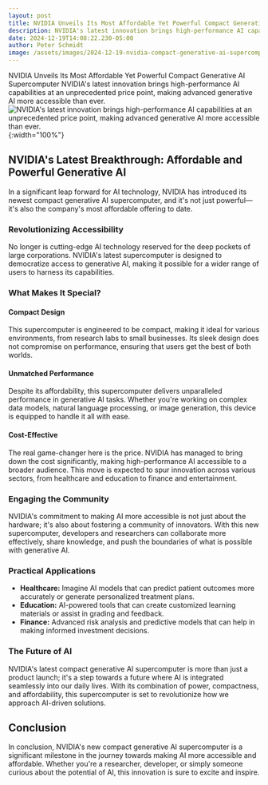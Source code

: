```yaml
---
layout: post
title: NVIDIA Unveils Its Most Affordable Yet Powerful Compact Generative AI Supercomputer
description: NVIDIA's latest innovation brings high-performance AI capabilities at an unprecedented price point, making advanced generative AI more accessible than ever.
date: 2024-12-19T14:08:22.230-05:00
author: Peter Schmidt
image: /assets/images/2024-12-19-nvidia-compact-generative-ai-supercomputer-cheapest-8421.webp
---
```

NVIDIA Unveils Its Most Affordable Yet Powerful Compact Generative AI Supercomputer
NVIDIA's latest innovation brings high-performance AI capabilities at an unprecedented price point, making advanced generative AI more accessible than ever.
![NVIDIA's latest innovation brings high-performance AI capabilities at an unprecedented price point, making advanced generative AI more accessible than ever.]( {{page.image}} ){:width="100%"}

## NVIDIA's Latest Breakthrough: Affordable and Powerful Generative AI

In a significant leap forward for AI technology, NVIDIA has introduced its newest compact generative AI supercomputer, and it's not just powerful—it's also the company's most affordable offering to date.

### Revolutionizing Accessibility

No longer is cutting-edge AI technology reserved for the deep pockets of large corporations. NVIDIA's latest supercomputer is designed to democratize access to generative AI, making it possible for a wider range of users to harness its capabilities.

### What Makes It Special?

#### Compact Design
This supercomputer is engineered to be compact, making it ideal for various environments, from research labs to small businesses. Its sleek design does not compromise on performance, ensuring that users get the best of both worlds.

#### Unmatched Performance
Despite its affordability, this supercomputer delivers unparalleled performance in generative AI tasks. Whether you're working on complex data models, natural language processing, or image generation, this device is equipped to handle it all with ease.

#### Cost-Effective
The real game-changer here is the price. NVIDIA has managed to bring down the cost significantly, making high-performance AI accessible to a broader audience. This move is expected to spur innovation across various sectors, from healthcare and education to finance and entertainment.

### Engaging the Community

NVIDIA's commitment to making AI more accessible is not just about the hardware; it's also about fostering a community of innovators. With this new supercomputer, developers and researchers can collaborate more effectively, share knowledge, and push the boundaries of what is possible with generative AI.

### Practical Applications

- **Healthcare:** Imagine AI models that can predict patient outcomes more accurately or generate personalized treatment plans.
- **Education:** AI-powered tools that can create customized learning materials or assist in grading and feedback.
- **Finance:** Advanced risk analysis and predictive models that can help in making informed investment decisions.

### The Future of AI

NVIDIA's latest compact generative AI supercomputer is more than just a product launch; it's a step towards a future where AI is integrated seamlessly into our daily lives. With its combination of power, compactness, and affordability, this supercomputer is set to revolutionize how we approach AI-driven solutions.

## Conclusion

In conclusion, NVIDIA's new compact generative AI supercomputer is a significant milestone in the journey towards making AI more accessible and affordable. Whether you're a researcher, developer, or simply someone curious about the potential of AI, this innovation is sure to excite and inspire.
